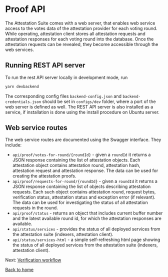 # Proof API

The Attestation Suite comes with a web server, that enables web service access to the votes data of the attestation provider for each voting round. While operating, attestation client stores all attestation requests and attestation responses for each voting round into the database. Once the attestation requests can be revealed, they become accessible through the web services.

## Running REST API server

To run the rest API server locally in development mode, run

```bash
yarn devbackend
```

The corresponding config files `backend-config.json` and `backend-credentials.json` should be set in `configs/dev` folder, where a port of the web server is defined as well. The REST API server is also installed as a service, if installation is done using the install procedure on Ubuntu server.

## Web service routes

The web service routes are documented using the Swagger interface. They include:

- `api/proof/votes-for-round/{roundId}` - given a `roundId` it returns a JSON response containing the list of attestation objects. Each attestation object contains attestation round, attestation hash, attestation request and attestation response. The data can be used for creating the attestation proofs.
- `api/proof/requests-for-round/{roundId}` - given a `roundId` it returns a JSON response containing the list of objects describing attestation requests. Each such object contains attestation round, request bytes, verification status, attestation status and exception error (if relevant). The data can be used for investigating the status of all attestation requests in the round.
- `api/proof/status` - returns an object that includes current buffer number and the latest available round id, for which the attestation responses are available. 
- `api/status/services` - provides the status of all deployed services from the attestation suite (indexers, attestation client).
- `api/status/services-html` - a simple self-refreshing html page showing the status of all deployed services from the attestation suite (indexers, attestation client).

Next: [Verification workflow](./verification-workflow.md)

[Back to home](../README.md)

